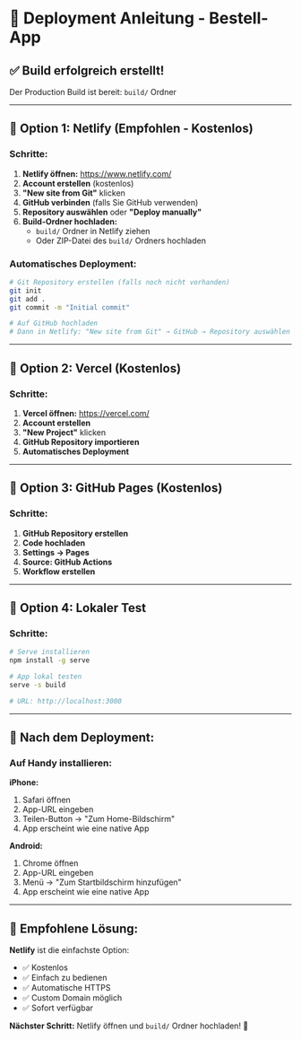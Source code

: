 # 🚀 Deployment Anleitung - Bestell-App

## ✅ Build erfolgreich erstellt!

Der Production Build ist bereit: `build/` Ordner

---

## 📱 **Option 1: Netlify (Empfohlen - Kostenlos)**

### **Schritte:**

1. **Netlify öffnen:** https://www.netlify.com/
2. **Account erstellen** (kostenlos)
3. **"New site from Git"** klicken
4. **GitHub verbinden** (falls Sie GitHub verwenden)
5. **Repository auswählen** oder **"Deploy manually"**
6. **Build-Ordner hochladen:**
   - `build/` Ordner in Netlify ziehen
   - Oder ZIP-Datei des `build/` Ordners hochladen

### **Automatisches Deployment:**
```bash
# Git Repository erstellen (falls noch nicht vorhanden)
git init
git add .
git commit -m "Initial commit"

# Auf GitHub hochladen
# Dann in Netlify: "New site from Git" → GitHub → Repository auswählen
```

---

## 📱 **Option 2: Vercel (Kostenlos)**

### **Schritte:**
1. **Vercel öffnen:** https://vercel.com/
2. **Account erstellen**
3. **"New Project"** klicken
4. **GitHub Repository importieren**
5. **Automatisches Deployment**

---

## 📱 **Option 3: GitHub Pages (Kostenlos)**

### **Schritte:**
1. **GitHub Repository erstellen**
2. **Code hochladen**
3. **Settings → Pages**
4. **Source: GitHub Actions**
5. **Workflow erstellen**

---

## 📱 **Option 4: Lokaler Test**

### **Schritte:**
```bash
# Serve installieren
npm install -g serve

# App lokal testen
serve -s build

# URL: http://localhost:3000
```

---

## 📱 **Nach dem Deployment:**

### **Auf Handy installieren:**

**iPhone:**
1. Safari öffnen
2. App-URL eingeben
3. Teilen-Button → "Zum Home-Bildschirm"
4. App erscheint wie eine native App

**Android:**
1. Chrome öffnen
2. App-URL eingeben
3. Menü → "Zum Startbildschirm hinzufügen"
4. App erscheint wie eine native App

---

## 🎯 **Empfohlene Lösung:**

**Netlify** ist die einfachste Option:
- ✅ Kostenlos
- ✅ Einfach zu bedienen
- ✅ Automatische HTTPS
- ✅ Custom Domain möglich
- ✅ Sofort verfügbar

**Nächster Schritt:** Netlify öffnen und `build/` Ordner hochladen! 🚀 